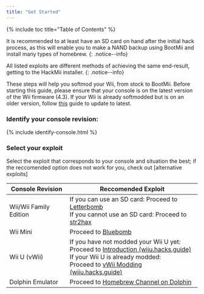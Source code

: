 ```yaml
---
title: "Get Started"
---
```


{% include toc title="Table of Contents" %}

It is recommended to at least have an SD card on hand after the initial hack process, as this will enable you to make a NAND backup using BootMii and install many types of homebrew.
{: .notice--info}

All listed exploits are different methods of achieving the same end-result, getting to the HackMii installer.
{: .notice--info}

These steps will help you softmod your Wii, from stock to BootMii. Before starting this guide, please ensure that your console is on the latest version of the Wii firmware (4.3). If your Wii is already softmodded but is on an older version, follow [this](update) guide to update to latest.

### Identify your console revision:

{% include identify-console.html %}<br>

### Select your exploit

Select the exploit that corresponds to your console and situation the best; if the reccomended option does not work for you, check out [alternative exploits]

| Console Revision  | Reccomended Exploit |
| ----------------- | ------------------- |
| Wii/Wii Family Edition  | If you can use an SD card: Proceed to [Letterbomb](letterbomb)<br> If you cannot use an SD card: Proceed to [str2hax](str2hax) |
| Wii Mini | Proceed to [Bluebomb](bluebomb) |
| Wii U (vWii)  | If you have not modded your Wii U yet:<br> Proceed to [Introduction (wiiu.hacks.guide)](https://wiiu.hacks.guide/#/)<br> If your Wii U is already modded:<br> Proceed to [vWii Modding (wiiu.hacks.guide)](https://wiiu.hacks.guide/#/vwii-modding) |
| Dolphin Emulator | Proceed to [Homebrew Channel on Dolphin](homebrew-dolphin) |

